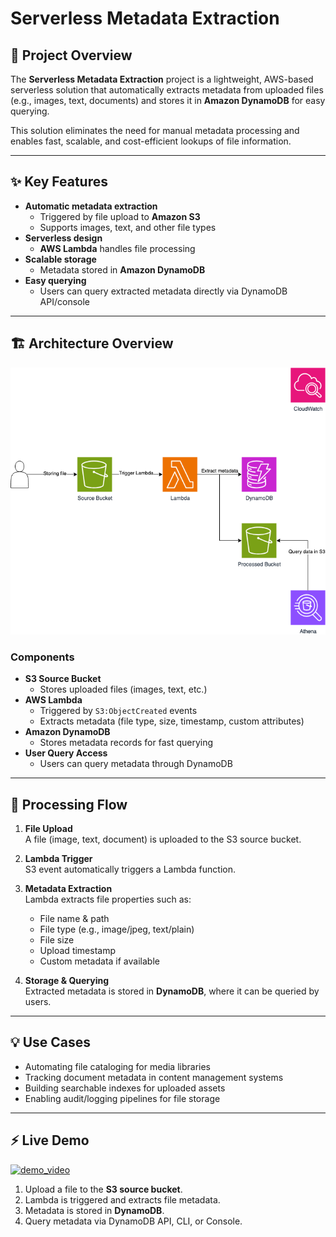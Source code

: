 # Serverless Metadata Extraction

## 📌 Project Overview
The **Serverless Metadata Extraction** project is a lightweight, AWS-based serverless solution that automatically extracts metadata from uploaded files (e.g., images, text, documents) and stores it in **Amazon DynamoDB** for easy querying.  

This solution eliminates the need for manual metadata processing and enables fast, scalable, and cost-efficient lookups of file information.

---

## ✨ Key Features
- **Automatic metadata extraction**
  - Triggered by file upload to **Amazon S3**
  - Supports images, text, and other file types
- **Serverless design**
  - **AWS Lambda** handles file processing
- **Scalable storage**
  - Metadata stored in **Amazon DynamoDB**
- **Easy querying**
  - Users can query extracted metadata directly via DynamoDB API/console

---

## 🏗️ Architecture Overview
![Project Architecture Diagram](./architecture_overview.png)
### Components
- **S3 Source Bucket**  
  - Stores uploaded files (images, text, etc.)
- **AWS Lambda**  
  - Triggered by `S3:ObjectCreated` events  
  - Extracts metadata (file type, size, timestamp, custom attributes)
- **Amazon DynamoDB**  
  - Stores metadata records for fast querying
- **User Query Access**  
  - Users can query metadata through DynamoDB

---

## 🔄 Processing Flow
1. **File Upload**  
   A file (image, text, document) is uploaded to the S3 source bucket.  

2. **Lambda Trigger**  
   S3 event automatically triggers a Lambda function.  

3. **Metadata Extraction**  
   Lambda extracts file properties such as:  
   - File name & path  
   - File type (e.g., image/jpeg, text/plain)  
   - File size  
   - Upload timestamp  
   - Custom metadata if available  

4. **Storage & Querying**  
   Extracted metadata is stored in **DynamoDB**, where it can be queried by users.

---

## 💡 Use Cases
- Automating file cataloging for media libraries  
- Tracking document metadata in content management systems  
- Building searchable indexes for uploaded assets  
- Enabling audit/logging pipelines for file storage  

---

## ⚡ Live Demo
[![demo_video](https://img.youtube.com/vi/DF7bj1oWzu4/0.jpg)](https://www.youtube.com/watch?v=DF7bj1oWzu4)
1. Upload a file to the **S3 source bucket**.  
2. Lambda is triggered and extracts file metadata.  
3. Metadata is stored in **DynamoDB**.  
4. Query metadata via DynamoDB API, CLI, or Console.  




